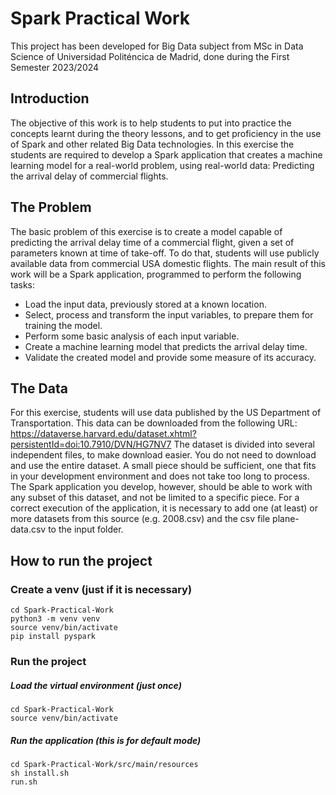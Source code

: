 # Spark Practical Work
This project has been developed for Big Data subject from MSc in Data Science of 
Universidad Politéncica de Madrid, done during the First Semester 2023/2024

## Introduction
The objective of this work is to help students to put into practice the concepts learnt during the
theory lessons, and to get proficiency in the use of Spark and other related Big Data
technologies. In this exercise the students are
required to develop a Spark application that creates a machine learning model for a real-world
problem, using real-world data: Predicting the arrival delay of commercial flights.

## The Problem
The basic problem of this exercise is to create a model capable of predicting the arrival delay
time of a commercial flight, given a set of parameters known at time of take-off. To do that,
students will use publicly available data from commercial USA domestic flights. The main result
of this work will be a Spark application, programmed to perform the following tasks:
- Load the input data, previously stored at a known location.
- Select, process and transform the input variables, to prepare them for training the model.
- Perform some basic analysis of each input variable.
- Create a machine learning model that predicts the arrival delay time.
- Validate the created model and provide some measure of its accuracy.

## The Data
For this exercise, students will use data published by the US Department of Transportation. This
data can be downloaded from the following URL:
https://dataverse.harvard.edu/dataset.xhtml?persistentId=doi:10.7910/DVN/HG7NV7
The dataset is divided into several independent files, to make download easier. You do not need
to download and use the entire dataset. A small piece should be sufficient, one that fits in your
development environment and does not take too long to process. The Spark application you
develop, however, should be able to work with any subset of this dataset, and not be limited to a
specific piece.
For a correct execution of the application, it is necessary to add one (at least) or more datasets 
from this source (e.g. 2008.csv) and the csv file plane-data.csv to the input folder.

## How to run the project
### Create a venv (just if it is necessary)
    cd Spark-Practical-Work
    python3 -m venv venv
    source venv/bin/activate
    pip install pyspark

### Run the project
##### Load the virtual environment (just once)
    cd Spark-Practical-Work
    source venv/bin/activate
##### Run the application (this is for default mode)
    cd Spark-Practical-Work/src/main/resources
    sh install.sh 
    run.sh
    
